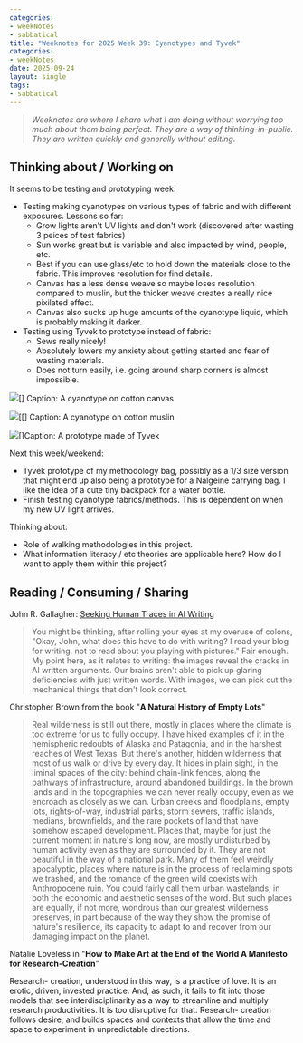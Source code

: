 ```yaml
---
categories:
- weekNotes
- sabbatical
title: "Weeknotes for 2025 Week 39: Cyanotypes and Tyvek"
categories:
- weekNotes
date: 2025-09-24
layout: single
tags:
- sabbatical
---
```


> *Weeknotes are where I share what I am doing without worrying too much about them being perfect. They are a way of thinking-in-public. They are written quickly and generally without editing.*

## Thinking about / Working on

It seems to be testing and prototyping week:

- Testing making cyanotypes on various types of fabric and with different exposures. Lessons so far:
  - Grow lights aren't UV lights and don't work (discovered after wasting 3 peices of test fabrics)
  - Sun works great but is variable and also impacted by wind, people, etc.
  - Best if you can use glass/etc to hold down the materials close to the fabric. This improves resolution for find details.
  - Canvas has a less dense weave so maybe loses resolution compared to muslin, but the thicker weave creates a really nice pixilated effect.
  - Canvas also sucks up huge amounts of the cyanotype liquid, which is probably making it darker.
- Testing using Tyvek to prototype instead of fabric:
  - Sews really nicely!
  - Absolutely lowers my anxiety about getting started and fear of wasting materials.
  - Does not turn easily, i.e. going around sharp corners is almost impossible.

![](/assets/images/Weeknotes_for_2025_Week_39-1758723972804.webp)[]
Caption: A cyanotype on cotton canvas

![](/assets/images/Weeknotes_for_2025_Week_39-1758723924453.webp)[[]
Caption: A cyanotype on cotton muslin

![](/assets/images/Weeknotes_for_2025_Week_39-1758724317493.webp)[]Caption: A prototype made of Tyvek

Next this week/weekend:
- Tyvek prototype of my methodology bag, possibly as a 1/3 size version that might end up also being a prototype for a Nalgeine carrying bag. I like the idea of a cute tiny backpack for a water bottle.
- Finish testing cyanotype fabrics/methods. This is dependent on when my new UV light arrives.

Thinking about:
- Role of walking methodologies in this project.
- What information literacy / etc theories are applicable here? How do I want to apply them within this project?

## Reading / Consuming / Sharing

John R. Gallagher: [Seeking Human Traces in AI Writing](https://meresophistry.substack.com/p/seeking-human-traces-in-ai-writing)

> You might be thinking, after rolling your eyes at my overuse of colons, "Okay, John, what does this have to do with writing? I read your blog for writing, not to read about you playing with pictures." Fair enough. My point here, as it relates to writing: the images reveal the cracks in AI written arguments. Our brains aren't able to pick up glaring deficiencies with just written words. With images, we can pick out the mechanical things that don't look correct.

Christopher Brown from the book "**A Natural History of Empty Lots**"

> Real wilderness is still out there, mostly in places where the climate is too extreme for us to fully occupy. I have hiked examples of it in the hemispheric redoubts of Alaska and Patagonia, and in the harshest reaches of West Texas. But there's another, hidden wilderness that most of us walk or drive by every day. It hides in plain sight, in the liminal spaces of the city: behind chain-link fences, along the pathways of infrastructure, around abandoned buildings. In the brown lands and in the topographies we can never really occupy, even as we encroach as closely as we can. Urban creeks and floodplains, empty lots, rights-of-way, industrial parks, storm sewers, traffic islands, medians, brownfields, and the rare pockets of land that have somehow escaped development. Places that, maybe for just the current moment in nature's long now, are mostly undisturbed by human activity even as they are surrounded by it. They are not beautiful in the way of a national park. Many of them feel weirdly apocalyptic, places where nature is in the process of reclaiming spots we trashed, and the romance of the green wild coexists with Anthropocene ruin. You could fairly call them urban wastelands, in both the economic and aesthetic senses of the word. But such places are equally, if not more, wondrous than our greatest wilderness preserves, in part because of the way they show the promise of nature's resilience, its capacity to adapt to and recover from our damaging impact on the planet.

Natalie Loveless in "**How to Make Art at the End of the World A Manifesto for Research-Creation**"

Research- creation, understood in this way, is a practice of love. It is an erotic, driven, invested practice. And, as such, it fails to fit into those models that see interdisciplinarity as a way to streamline and multiply research productivities. It is too disruptive for that. Research- creation follows desire, and builds spaces and contexts that allow the time and space to experiment in unpredictable directions.
